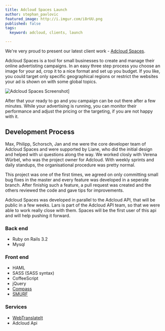 ```yaml
---
title: Adcloud Spaces Launch
author: stephan_pavlovic
featured_image: http://i.imgur.com/i8rUU.png
published: false
tags:
  keyword: adcloud, clients, launch

---
```

We're very proud to present our latest client work - [Adcloud Spaces](http://spaces.adcloud.com).

Adcloud Spaces is a tool for small businesses to create and manage their online advertisting campaigns. In an easy three step process you choose an image for your ad, crop it to a nice format and set up you budget. If you like, you could target only specific geographical regions or restrict the websites your ad is shown on with some global topics.

![Adcloud Spaces Screenshot](http://i.imgur.com/fsjrO.png)]

After that your ready to go and you campaign can be out there after a few minutes. While your advertising is running, you can monitor their performance and adjust the pricing or the targeting, if you are not happy with it.

Development Process
-------------------

Max, Philipp, Schorsch, Jan and me were the core developer team of Adcloud Spaces and were supported by Liane, who did the initial design and helped with ui questions along the way.   We worked closly with Verena Würbel, who was the project owner for Adcloud. With weekly sprints and daily standups, the organisational procedure was pretty normal.

This project was one of the first times, we agreed on only committing small bug fixes in the master and every feature was developed in a seperate branch. After finishig such a feature, a pull request was created and the others reviewed the code and gave tips for improvements.

Adcloud Spaces was developed in parallel to the Adcloud API, that will be public in a few weeks. Lars is part of the Adcloud API team, so that we were able to work really close with them. Spaces will be the first user of this api and will help pushing it forward.

### Back end
* Ruby on Rails 3.2
* Mysql

### Front end
* HAML
* SASS (SASS syntax)
* CoffeeScript
* jQuery
* [Compass](http://compass-style.org)
* [SMURF](https://github.com/railslove/smurfville/wiki)

### Services
* [WebTranslateIt](https://webtranslateit.com)
* Adcloud Api
